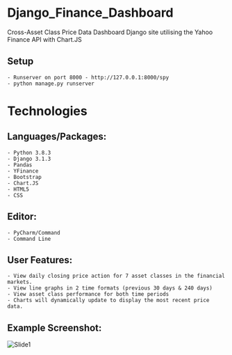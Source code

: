 # Django_Finance_Dashboard

Cross-Asset Class Price Data Dashboard
Django site utilising the Yahoo Finance API with Chart.JS

## Setup

    - Runserver on port 8000 - http://127.0.0.1:8000/spy
    - python manage.py runserver

# Technologies
## Languages/Packages:

    - Python 3.8.3
    - Django 3.1.3
    - Pandas
    - YFinance
    - Bootstrap
    - Chart.JS
    - HTML5
    - CSS

## Editor:

    - PyCharm/Command
    - Command Line

## User Features:

    - View daily closing price action for 7 asset classes in the financial markets.
    - View line graphs in 2 time formats (previous 30 days & 240 days)
    - View asset class performance for both time periods
    - Charts will dynamically update to display the most recent price data.

## Example Screenshot:

![Slide1](https://user-images.githubusercontent.com/72507931/102626800-356ccd00-413f-11eb-9af6-5bbbf6330b33.JPG)
